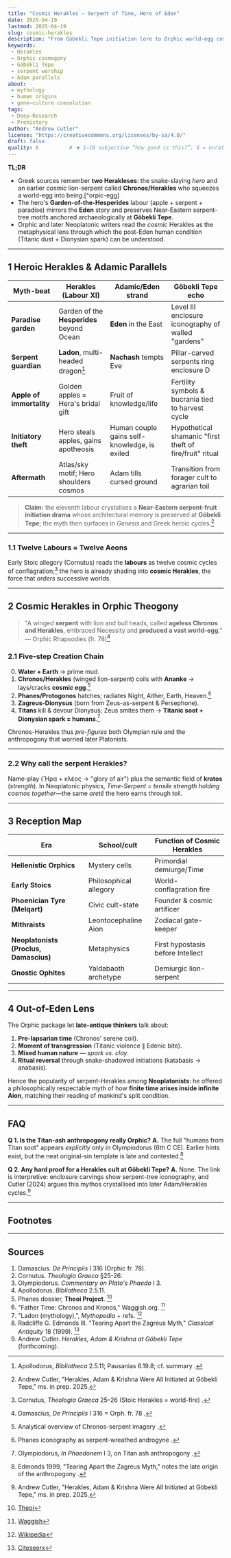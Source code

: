 ```yaml
---
title: "Cosmic Herakles — Serpent of Time, Hero of Eden"
date: 2025-04-19
lastmod: 2025-04-19
slug: cosmic-herakles
description: "From Göbekli Tepe initiation lore to Orphic world-egg cosmology, tracing Herakles' twin careers as Adamic hero and winged time-serpent."
keywords:
 - Herakles
 - Orphic cosmogony
 - Göbekli Tepe
 - serpent worship
 - Adam parallels
about:
 - mythology
 - human origins
 - gene–culture coevolution
tags:
 - Deep-Research
 - Prehistory
author: "Andrew Cutler"
license: "https://creativecommons.org/licenses/by-sa/4.0/"
draft: false
quality: 6          # ★ 1‒10 subjective “how good is this?”; 6 = unrated/OK
---
```


**TL;DR**

- Greek sources remember **two Herakleses**: the snake-slaying *hero* and an earlier *cosmic* lion-serpent called **Chronos/Herakles** who squeezes a world-egg into being.[^orpic-egg]
- The hero's **Garden-of-the-Hesperides** labour (apple + serpent + paradise) mirrors the **Eden** story and preserves Near-Eastern serpent-tree motifs anchored archaeologically at **Göbekli Tepe**.
- Orphic and later Neoplatonic writers read the *cosmic* Herakles as the metaphysical lens through which the post-Eden human condition (Titanic dust + Dionysian spark) can be understood.

---

## 1 Heroic Herakles & Adamic Parallels

| Myth-beat | Herakles (Labour XI) | Adamic/Eden strand | Göbekli Tepe echo |
|-----------|---------------------|--------------------|-------------------|
| **Paradise garden** | Garden of the **Hesperides** beyond Ocean | **Eden** in the East | Level III enclosure iconography of walled "gardens" |
| **Serpent guardian** | **Ladon**, multi-headed dragon[^ladon] | **Nachash** tempts Eve | Pillar-carved serpents ring enclosure D |
| **Apple of immortality** | Golden apples = Hera's bridal gift | Fruit of knowledge/life | Fertility symbols & bucrania tied to harvest cycle |
| **Initiatory theft** | Hero steals apples, gains apotheosis | Human couple gains self-knowledge, is exiled | Hypothetical shamanic "first theft of fire/fruit" ritual |
| **Aftermath** | Atlas/sky motif; Hero shoulders cosmos | Adam tills cursed ground | Transition from forager cult to agrarian toil |

> **Claim:** the eleventh labour crystalises a **Near-Eastern serpent-fruit initiation drama** whose architectural memory is preserved at **Göbekli Tepe**; the myth then surfaces in *Genesis* and Greek heroic cycles.[^cutler-gt]

---

### 1.1 Twelve Labours = Twelve Aeons
Early Stoic allegory (Cornutus) reads the **labours** as twelve cosmic cycles of conflagration;[^cornutus] the hero is already shading into **cosmic Herakles**, the force that *orders* successive worlds.

---

## 2 Cosmic Herakles in Orphic Theogony

> "A winged **serpent** with lion and bull heads, called **ageless Chronos and Herakles**, embraced Necessity and **produced a vast world-egg**." — Orphic Rhapsodies (fr. 78)[^rhapsodies]

### 2.1 Five-step Creation Chain

0. **Water + Earth** → prime mud.
1. **Chronos/Herakles** (winged lion-serpent) coils with **Ananke** → lays/cracks **cosmic egg**.[^waggish]
2. **Phanes/Protogonos** hatches; radiates Night, Aither, Earth, Heaven.[^phanes]
3. **Zagreus-Dionysus** (born from Zeus-as-serpent & Persephone).
4. **Titans** kill & devour Dionysus; Zeus smites them → **Titanic soot + Dionysian spark = humans**.[^olymp]

Chronos-Herakles thus *pre-figures* both Olympian rule and the anthropogony that worried later Platonists.

---

### 2.2 Why call the serpent **Herakles**?
Name-play (Ἥρα + κλέος → "glory of air") plus the semantic field of **kratos** (*strength*). In Neoplatonic physics, *Time-Serpent = tensile strength holding cosmos together*—the same *aretê* the hero earns through toil.

---

## 3 Reception Map

| Era | School/cult | Function of Cosmic Herakles |
|-----|-------------|-----------------------------|
| **Hellenistic Orphics** | Mystery cells | Primordial demiurge/Time |
| **Early Stoics** | Philosophical allegory | World-conflagration fire |
| **Phoenician Tyre (Melqart)** | Civic cult-state | Founder & cosmic artificer |
| **Mithraists** | Leontocephaline Aion | Zodiacal gate-keeper |
| **Neoplatonists (Proclus, Damascius)** | Metaphysics | First hypostasis before Intellect |
| **Gnostic Ophites** | Yaldabaoth archetype | Demiurgic lion-serpent |

---

## 4 Out-of-Eden Lens

The Orphic package let **late-antique thinkers** talk about:

1. **Pre-lapsarian time** (Chronos' serene coil).
2. **Moment of transgression** (Titanic violence ∥ Edenic bite).
3. **Mixed human nature** — *spark vs. clay*.
4. **Ritual reversal** through snake-shadowed initiations (katabasis → anabasis).

Hence the popularity of serpent-Herakles among **Neoplatonists**: he offered a philosophically respectable myth of how **finite time arises inside infinite Aion**, matching their reading of mankind's split condition.

---

## FAQ <!-- retains FAQPage schema support -->

**Q 1. Is the Titan-ash anthropogony really Orphic?**
**A.** The full "humans from Titan soot" appears *explicitly* only in Olympiodorus (6th C CE). Earlier hints exist, but the neat original-sin template is late and contested.[^edmonds]

**Q 2. Any hard proof for a Herakles cult at Göbekli Tepe?**
**A.** None. The link is interpretive: enclosure carvings show serpent-tree iconography, and Cutler (2024) argues this mythos crystallised into later Adam/Herakles cycles.[^cutler-gt]

---

## Footnotes

[^oai1]: [Wikipedia](https://en.wikipedia.org/wiki/Ladon_%28mythology%29)
[^oai2]: [Scribd](https://www.scribd.com/document/754009730/18-1-song)
[^oai3]: [Waggish](https://www.waggish.org/2013/father-time-chronos-and-kronos/)
[^oai4]: [Theoi](https://www.theoi.com/Protogenos/Phanes.html)
[^oai5]: [Repository](https://repository.brynmawr.edu/cgi/viewcontent.cgi?article=1078&context=classics_pubs)
[^oai6]: [Citeseerx](https://citeseerx.ist.psu.edu/document?doi=6c0597c96922c8cd5978fb4d5aaeb3435167da09&repid=rep1&type=pdf)
[^ladon]: Apollodorus, *Bibliotheca* 2.5.11; Pausanias 6.19.8; cf. summary [^oai1].
[^cornutus]: Cornutus, *Theologia Graeca* 25–26 (Stoic Herakles = world-fire) .
[^rhapsodies]: Damascius, *De Principiis* I 316 = Orph. fr. 78 [^oai2].
[^waggish]: Analytical overview of Chronos-serpent imagery [^oai3].
[^phanes]: Phanes iconography as serpent-wreathed androgyne [^oai4].
[^olymp]: Olympiodorus, *In Phaedonem* I 3, on Titan ash anthropogony [^oai5].
[^edmonds]: Edmonds 1999, "Tearing Apart the Zagreus Myth," notes the late origin of the anthropogony [^oai6].
[^cutler-gt]: Andrew Cutler, "Herakles, Adam & Krishna Were All Initiated at Göbekli Tepe," ms. in prep. 2025.

---

## Sources

1. Damascius. *De Principiis* I 316 (Orphic fr. 78).
2. Cornutus. *Theologia Graeca* §25-26.
3. Olympiodorus. *Commentary on Plato's Phaedo* I 3.
4. Apollodorus. *Bibliotheca* 2.5.11.
5. Phanes dossier, **Theoi Project**. [^oai4]
6. "Father Time: Chronos and Kronos," Waggish.org. [^oai3]
7. "Ladon (mythology),", *Mythopedia* + refs. [^oai1]
8. Radcliffe G. Edmonds III. "Tearing Apart the Zagreus Myth," *Classical Antiquity* 18 (1999). [^oai6]
9. Andrew Cutler. *Herakles, Adam & Krishna at Göbekli Tepe* (forthcoming).